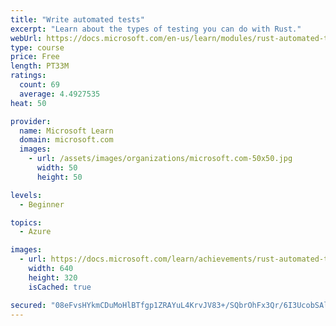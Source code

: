 ```yaml
---
title: "Write automated tests"
excerpt: "Learn about the types of testing you can do with Rust."
webUrl: https://docs.microsoft.com/en-us/learn/modules/rust-automated-tests/
type: course
price: Free
length: PT33M
ratings:
  count: 69
  average: 4.4927535
heat: 50

provider:
  name: Microsoft Learn
  domain: microsoft.com
  images:
    - url: /assets/images/organizations/microsoft.com-50x50.jpg
      width: 50
      height: 50

levels:
  - Beginner

topics:
  - Azure

images:
  - url: https://docs.microsoft.com/learn/achievements/rust-automated-tests-social.png
    width: 640
    height: 320
    isCached: true

secured: "08eFvsHYkmCDuMoHlBTfgp1ZRAYuL4KrvJV83+/SQbrOhFx3Qr/6I3UcobSAlr8EwkNFwXK13gwCJUu+Bz/SKC5NR0fLeyBnbFdP1LXKo4a7FWCZDmdMwNU2EIbuL1TEwEfl5jZt7mp+7El9hHYsJbFYSidcVJ2Xe0xSY2dojn+Jg6tGsFUdxoURe3oZa8GTLOfPO7f2mgrBVJhewCbBG35NknSfr5U6qW4d6Azlu4drigp5KovXXbNFBKgkF0DuDRvmM4eo4jUqyH33ZEa9QUGm6xaGN0P1K4vFM4B1fFm8cEncmla4aZO1y0psTHdQfhLFcNe+ZUFyUmdCU2yVfwyVzuJirls+rkWZf1edwUnUpW7pTgZPahkllNcAEDGSSAju/I/LvQ8EhKytGq4oBrgl+0ctq1+mfZELJnMs96o=;t4wOe77zrI9P3EErDAMcBg=="
---
```


